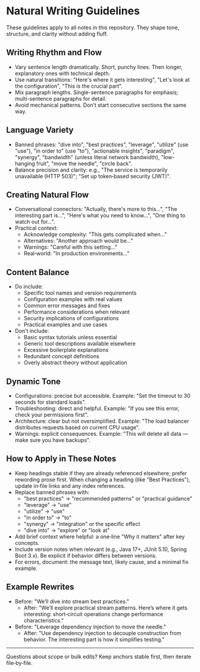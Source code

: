 # Natural Writing Guidelines

These guidelines apply to all notes in this repository. They shape tone, structure, and clarity without adding fluff.

## Writing Rhythm and Flow
- Vary sentence length dramatically. Short, punchy lines. Then longer, explanatory ones with technical depth.
- Use natural transitions: "Here's where it gets interesting", "Let's look at the configuration", "This is the crucial part".
- Mix paragraph lengths. Single-sentence paragraphs for emphasis; multi-sentence paragraphs for detail.
- Avoid mechanical patterns. Don’t start consecutive sections the same way.

## Language Variety
- Banned phrases: "dive into", "best practices", "leverage", "utilize" (use "use"), "in order to" (use "to"), "actionable insights", "paradigm", "synergy", "bandwidth" (unless literal network bandwidth), "low-hanging fruit", "move the needle", "circle back".
- Balance precision and clarity: e.g., "The service is temporarily unavailable (HTTP 503)"; "Set up token‑based security (JWT)".

## Creating Natural Flow
- Conversational connectors: "Actually, there's more to this...", "The interesting part is...", "Here's what you need to know...", "One thing to watch out for...".
- Practical context:
  - Acknowledge complexity: "This gets complicated when..."
  - Alternatives: "Another approach would be..."
  - Warnings: "Careful with this setting..."
  - Real‑world: "In production environments..."

## Content Balance
- Do include:
  - Specific tool names and version requirements
  - Configuration examples with real values
  - Common error messages and fixes
  - Performance considerations when relevant
  - Security implications of configurations
  - Practical examples and use cases
- Don’t include:
  - Basic syntax tutorials unless essential
  - Generic tool descriptions available elsewhere
  - Excessive boilerplate explanations
  - Redundant concept definitions
  - Overly abstract theory without application

## Dynamic Tone
- Configurations: precise but accessible. Example: "Set the timeout to 30 seconds for standard loads".
- Troubleshooting: direct and helpful. Example: "If you see this error, check your permissions first".
- Architecture: clear but not oversimplified. Example: "The load balancer distributes requests based on current CPU usage".
- Warnings: explicit consequences. Example: "This will delete all data — make sure you have backups".

## How to Apply in These Notes
- Keep headings stable if they are already referenced elsewhere; prefer rewording prose first. When changing a heading (like "Best Practices"), update in‑file links and any index references.
- Replace banned phrases with:
  - "best practices" → "recommended patterns" or "practical guidance"
  - "leverage" → "use"
  - "utilize" → "use"
  - "in order to" → "to"
  - "synergy" → "integration" or the specific effect
  - "dive into" → "explore" or "look at"
- Add brief context where helpful: a one‑line "Why it matters" after key concepts.
- Include version notes when relevant (e.g., Java 17+, JUnit 5.10, Spring Boot 3.x). Be explicit if behavior differs between versions.
- For errors, document: the message text, likely cause, and a minimal fix example.

## Example Rewrites
- Before: "We’ll dive into stream best practices."
  - After: "We’ll explore practical stream patterns. Here’s where it gets interesting: short‑circuit operations change performance characteristics."
- Before: "Leverage dependency injection to move the needle."
  - After: "Use dependency injection to decouple construction from behavior. The interesting part is how it simplifies testing."

---

Questions about scope or bulk edits? Keep anchors stable first, then iterate file‑by‑file.

